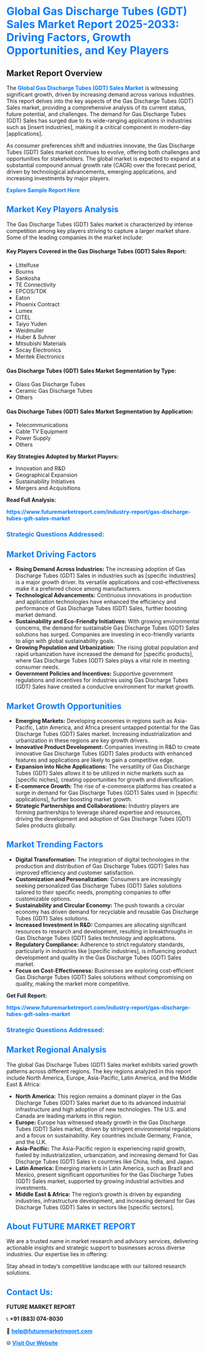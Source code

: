 <h1 style="color: #007BFF;">Global Gas Discharge Tubes (GDT) Sales Market Report 2025-2033: Driving Factors, Growth Opportunities, and Key Players</h1>

<section id="overview">
<h2>Market Report Overview</h2>
<p>The <a href="https://www.futuremarketreport.com/industry-report/gas-discharge-tubes-gdt-sales-market" style="color: #007BFF; text-decoration: none;"><strong>Global Gas Discharge Tubes (GDT) Sales Market</strong></a> is witnessing significant growth, driven by increasing demand across various industries. This report delves into the key aspects of the Gas Discharge Tubes (GDT) Sales market, providing a comprehensive analysis of its current status, future potential, and challenges. The demand for Gas Discharge Tubes (GDT) Sales has surged due to its wide-ranging applications in industries such as [insert industries], making it a critical component in modern-day [applications].</p>
<p>As consumer preferences shift and industries innovate, the Gas Discharge Tubes (GDT) Sales market continues to evolve, offering both challenges and opportunities for stakeholders. The global market is expected to expand at a substantial compound annual growth rate (CAGR) over the forecast period, driven by technological advancements, emerging applications, and increasing investments by major players.</p>
</section>

<section id="overview">
<p><a href="https://www.futuremarketreport.com/request-sample/reportId=104026" style="color: #007BFF; text-decoration: none;"><strong>Explore Sample Report Here</strong></a></p>
</section>

<section id="key-players">
<h2 style="color: #007BFF;">Market Key Players Analysis</h2>
<p>The Gas Discharge Tubes (GDT) Sales market is characterized by intense competition among key players striving to capture a larger market share. Some of the leading companies in the market include:</p>
<h4>Key Players Covered in the Gas Discharge Tubes (GDT) Sales Report:</h4>
<ul><li>Littelfuse</li><li>Bourns</li><li>Sankosha</li><li>TE Connectivity</li><li>EPCOS/TDK</li><li>Eaton</li><li>Phoenix Contract</li><li>Lumex</li><li>CITEL</li><li>Taiyo Yuden</li><li>Weidmuller</li><li>Huber &amp; Suhner</li><li>Mitsubishi Materials</li><li>Socay Electronics</li><li>Meritek Electronics</li></ul>
<h4>Gas Discharge Tubes (GDT) Sales Market Segmentation by Type:</h4>
<ul><li>Glass Gas Discharge Tubes</li><li>Ceramic Gas Discharge Tubes</li><li>Others</li></ul>

<h4>Gas Discharge Tubes (GDT) Sales Market Segmentation by Application:</h4>
<ul><li>Telecommunications</li><li>Cable TV Equipment</li><li>Power Supply</li><li>Others</li></ul>
<p><strong>Key Strategies Adopted by Market Players:</strong></p>
<ul>
<li>Innovation and R&D</li>
<li>Geographical Expansion</li>
<li>Sustainability Initiatives</li>
<li>Mergers and Acquisitions</li>
</ul>
</section>

<section>
<p><strong>Read Full Analysis: </strong></p><a href="https://www.futuremarketreport.com/industry-report/gas-discharge-tubes-gdt-sales-market" style="color: #007BFF; text-decoration: none;"><strong>https://www.futuremarketreport.com/industry-report/gas-discharge-tubes-gdt-sales-market</strong></a>
<h3 style="color: #007BFF;">Strategic Questions Addressed:</h3>
</section>

<section id="driving-factors">
<h2 style="color: #007BFF;">Market Driving Factors</h2>
<ul>
<li><strong>Rising Demand Across Industries:</strong> The increasing adoption of Gas Discharge Tubes (GDT) Sales in industries such as [specific industries] is a major growth driver. Its versatile applications and cost-effectiveness make it a preferred choice among manufacturers.</li>
<li><strong>Technological Advancements:</strong> Continuous innovations in production and application technologies have enhanced the efficiency and performance of Gas Discharge Tubes (GDT) Sales, further boosting market demand.</li>
<li><strong>Sustainability and Eco-Friendly Initiatives:</strong> With growing environmental concerns, the demand for sustainable Gas Discharge Tubes (GDT) Sales solutions has surged. Companies are investing in eco-friendly variants to align with global sustainability goals.</li>
<li><strong>Growing Population and Urbanization:</strong> The rising global population and rapid urbanization have increased the demand for [specific products], where Gas Discharge Tubes (GDT) Sales plays a vital role in meeting consumer needs.</li>
<li><strong>Government Policies and Incentives:</strong> Supportive government regulations and incentives for industries using Gas Discharge Tubes (GDT) Sales have created a conducive environment for market growth.</li>
</ul>
</section>

<section id="growth-opportunities">
<h2 style="color: #007BFF;">Market Growth Opportunities</h2>
<ul>
<li><strong>Emerging Markets:</strong> Developing economies in regions such as Asia-Pacific, Latin America, and Africa present untapped potential for the Gas Discharge Tubes (GDT) Sales market. Increasing industrialization and urbanization in these regions are key growth drivers.</li>
<li><strong>Innovative Product Development:</strong> Companies investing in R&D to create innovative Gas Discharge Tubes (GDT) Sales products with enhanced features and applications are likely to gain a competitive edge.</li>
<li><strong>Expansion into Niche Applications:</strong> The versatility of Gas Discharge Tubes (GDT) Sales allows it to be utilized in niche markets such as [specific niches], creating opportunities for growth and diversification.</li>
<li><strong>E-commerce Growth:</strong> The rise of e-commerce platforms has created a surge in demand for Gas Discharge Tubes (GDT) Sales used in [specific applications], further boosting market growth.</li>
<li><strong>Strategic Partnerships and Collaborations:</strong> Industry players are forming partnerships to leverage shared expertise and resources, driving the development and adoption of Gas Discharge Tubes (GDT) Sales products globally.</li>
</ul>
</section>

<section id="trending-factors">
<h2 style="color: #007BFF;">Market Trending Factors</h2>
<ul>
<li><strong>Digital Transformation:</strong> The integration of digital technologies in the production and distribution of Gas Discharge Tubes (GDT) Sales has improved efficiency and customer satisfaction.</li>
<li><strong>Customization and Personalization:</strong> Consumers are increasingly seeking personalized Gas Discharge Tubes (GDT) Sales solutions tailored to their specific needs, prompting companies to offer customizable options.</li>
<li><strong>Sustainability and Circular Economy:</strong> The push towards a circular economy has driven demand for recyclable and reusable Gas Discharge Tubes (GDT) Sales solutions.</li>
<li><strong>Increased Investment in R&D:</strong> Companies are allocating significant resources to research and development, resulting in breakthroughs in Gas Discharge Tubes (GDT) Sales technology and applications.</li>
<li><strong>Regulatory Compliance:</strong> Adherence to strict regulatory standards, particularly in industries like [specific industries], is influencing product development and quality in the Gas Discharge Tubes (GDT) Sales market.</li>
<li><strong>Focus on Cost-Effectiveness:</strong> Businesses are exploring cost-efficient Gas Discharge Tubes (GDT) Sales solutions without compromising on quality, making the market more competitive.</li>
</ul>
</section>

<section>
<p><strong>Get Full Report: </strong></p><a href="https://www.futuremarketreport.com/industry-report/gas-discharge-tubes-gdt-sales-market" style="color: #007BFF; text-decoration: none;"><strong>https://www.futuremarketreport.com/industry-report/gas-discharge-tubes-gdt-sales-market</strong></a>
<h3 style="color: #007BFF;">Strategic Questions Addressed:</h3>
</section>


<section id="regional-analysis">
<h2 style="color: #007BFF;">Market Regional Analysis</h2>
<p>The global Gas Discharge Tubes (GDT) Sales market exhibits varied growth patterns across different regions. The key regions analyzed in this report include North America, Europe, Asia-Pacific, Latin America, and the Middle East & Africa:</p>
<ul>
<li><strong>North America:</strong> This region remains a dominant player in the Gas Discharge Tubes (GDT) Sales market due to its advanced industrial infrastructure and high adoption of new technologies. The U.S. and Canada are leading markets in this region.</li>
<li><strong>Europe:</strong> Europe has witnessed steady growth in the Gas Discharge Tubes (GDT) Sales market, driven by stringent environmental regulations and a focus on sustainability. Key countries include Germany, France, and the U.K.</li>
<li><strong>Asia-Pacific:</strong> The Asia-Pacific region is experiencing rapid growth, fueled by industrialization, urbanization, and increasing demand for Gas Discharge Tubes (GDT) Sales in countries like China, India, and Japan.</li>
<li><strong>Latin America:</strong> Emerging markets in Latin America, such as Brazil and Mexico, present significant opportunities for the Gas Discharge Tubes (GDT) Sales market, supported by growing industrial activities and investments.</li>
<li><strong>Middle East & Africa:</strong> The region’s growth is driven by expanding industries, infrastructure development, and increasing demand for Gas Discharge Tubes (GDT) Sales in sectors like [specific sectors].</li>
</ul>
</section>

<footer>
<h2 style="color: #007BFF;">About FUTURE MARKET REPORT</h2>
<p>We are a trusted name in market research and advisory services, delivering actionable insights and strategic support to businesses across diverse industries. Our expertise lies in offering:</p>

<p>Stay ahead in today’s competitive landscape with our tailored research solutions.</p>

<h2 style="color: #007BFF;">Contact Us:</h2>
<p><strong>FUTURE MARKET REPORT</strong></p>
<p>📞 <strong>+91 (883) 074-8030</strong></p>
<p>📧 <strong><a href="mailto:help@futuremarketreport.com" style="color: #007BFF;">help@futuremarketreport.com</a></strong></p>
<p>🌐 <strong><a href="https://www.futuremarketreport.com/" style="color: #007BFF;">Visit Our Website</a></strong></p>
</footer>